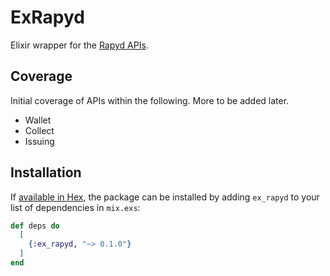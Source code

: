 # ExRapyd

Elixir wrapper for the [Rapyd APIs](https://docs.rapyd.net/build-with-rapyd/reference/rapyd-overview).

## Coverage

Initial coverage of APIs within the following. More to be added later.
* Wallet
* Collect
* Issuing

## Installation

If [available in Hex](https://hex.pm/docs/publish), the package can be installed
by adding `ex_rapyd` to your list of dependencies in `mix.exs`:

```elixir
def deps do
  [
    {:ex_rapyd, "~> 0.1.0"}
  ]
end
```

